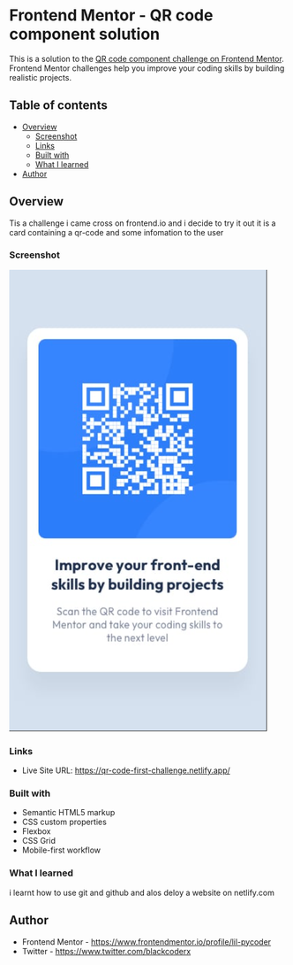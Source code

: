 # Frontend Mentor - QR code component solution

This is a solution to the [QR code component challenge on Frontend Mentor](https://www.frontendmentor.io/challenges/qr-code-component-iux_sIO_H). Frontend Mentor challenges help you improve your coding skills by building realistic projects. 

## Table of contents

- [Overview](#overview)
  - [Screenshot](#screenshot)
  - [Links](#links)
  - [Built with](#built-with)
  - [What I learned](#what-i-learned)
- [Author](#author)


## Overview
Tis a challenge i came cross on frontend.io and i decide to try it out
it is a card containing a qr-code and some infomation to the user

### Screenshot

![A srceenshot of my project](./srceenshot.png)


### Links
- Live Site URL: https://qr-code-first-challenge.netlify.app/


### Built with

- Semantic HTML5 markup
- CSS custom properties
- Flexbox
- CSS Grid
- Mobile-first workflow


### What I learned
i learnt how to use git and github and alos deloy a website on netlify.com


## Author
- Frontend Mentor - https://www.frontendmentor.io/profile/lil-pycoder
- Twitter - https://www.twitter.com/blackcoderx

